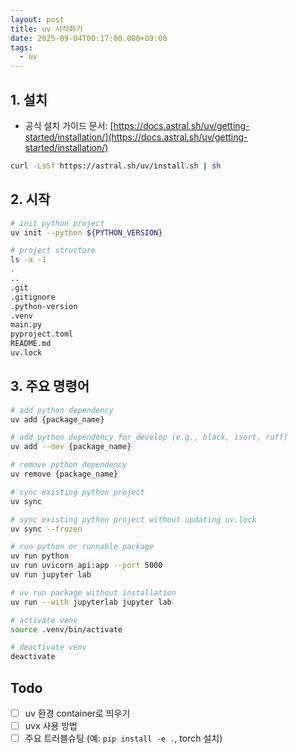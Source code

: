 ```yaml
---
layout: post
title: uv 시작하기
date: 2025-09-04T00:17:00.000+09:00
tags:
  - uv
---
```

## 1. 설치
- 공식 설치 가이드 문서:
[https://docs.astral.sh/uv/getting-started/installation/](https://docs.astral.sh/uv/getting-started/installation/)

```bash
curl -LsSf https://astral.sh/uv/install.sh | sh
```

## 2. 시작

```bash
# init python project
uv init --python ${PYTHON_VERSION}

# project structure
ls -a -1
.
..
.git
.gitignore
.python-version
.venv
main.py
pyproject.toml
README.md
uv.lock
```


## 3. 주요 명령어

```bash
# add python dependency
uv add {package_name}

# add python dependency for develop (e.g., black, isort, ruff)
uv add --dev {package_name}

# remove python dependency
uv remove {package_name}

# sync existing python project
uv sync

# sync existing python project without updating uv.lock
uv sync --frozen

# run python or runnable package
uv run python
uv run uvicorn api:app --port 5000
uv run jupyter lab

# uv run package without installation
uv run --with jupyterlab jupyter lab

# activate venv
source .venv/bin/activate

# deactivate venv
deactivate
```

## Todo
- [ ] uv 환경 container로 띄우기
- [ ] uvx 사용 방법
- [ ] 주요 트러블슈팅 (예: `pip install -e .`, torch 설치)
